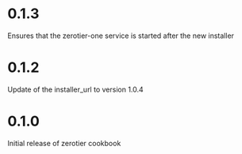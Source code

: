 # 0.1.3

Ensures that the zerotier-one service is started after the new installer

# 0.1.2

Update of the installer_url to version 1.0.4

# 0.1.0

Initial release of zerotier cookbook
